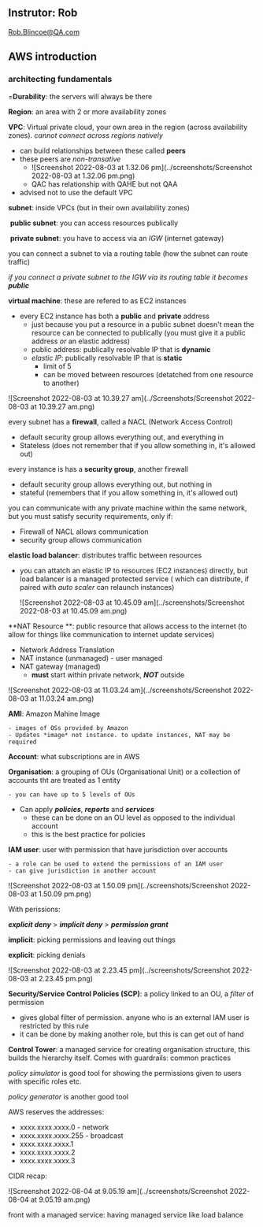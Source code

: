 ## Instrutor: Rob

Rob.Blincoe@QA.com

## AWS introduction

### architecting fundamentals

=**Durability**: the servers will always be there

**Region**: an area with 2 or more availability zones

**VPC**: Virtual private cloud, your own area in the region (across availability zones). _cannot connect across regions natively_

- can build relationships between these called **peers**
- these peers are _non-transative_
  - ![Screenshot 2022-08-03 at 1.32.06 pm](../screenshots/Screenshot 2022-08-03 at 1.32.06 pm.png)
  - QAC has relationship with QAHE but not QAA
- advised not to use the default VPC

**subnet**: inside VPCs (but in their own availability zones)

​	**public subnet**: you can access resources publically

​	**private subnet**: you have to access via an *IGW* (internet gateway)

you can connect a subnet to via a routing table (how the subnet can route traffic)

_if you connect a private subnet to the IGW via its routing table it becomes **public**_

**virtual machine**: these are refered to as EC2 instances

 - every EC2 instance has both a **public** and **private** address
   - just because you put a resource in a public subnet doesn't mean the resource can be connected to publically (you must give it a public address _or_ an elastic address)
   - public address: publically resolvable IP that is **dynamic**
   - _elastic IP_: publically resolvable IP that is **static**
     - limit of 5
     - can be moved between resources (detatched from one resource to another)

![Screenshot 2022-08-03 at 10.39.27 am](../Screenshots/Screenshot 2022-08-03 at 10.39.27 am.png)

every subnet has a **firewall**, called a NACL (Network Access Control)

- default security group allows everything out, and everything in
- Stateless (does not remember that if you allow something in, it's allowed out)

every instance is has a **security group**, another firewall

- default security group allows everything out, but nothing in
- stateful (remembers that if you allow something in, it's allowed out)

you can communicate with any private machine within the same network, but you must satisfy security requirements, only if:

- Firewall of NACL allows communication 
- security group allows communication 

**elastic load balancer**: distributes traffic between resources

 - you can attatch an elastic IP to resources (EC2 instances) directly, but load balancer is a managed protected service ( which can distribute, if paired with *auto scaler* can relaunch instances)

   ![Screenshot 2022-08-03 at 10.45.09 am](../screenshots/Screenshot 2022-08-03 at 10.45.09 am.png)

**NAT Resource **: public resource that allows access to the internet (to allow for things like communication to internet update services)

- Network Address Translation
- NAT instance (unmanaged) - user managed
- NAT gateway (managed) 
  - **must** start within private network, ***NOT*** outside

![Screenshot 2022-08-03 at 11.03.24 am](../screenshots/Screenshot 2022-08-03 at 11.03.24 am.png)

**AMI**: Amazon Mahine Image

	- images of OSs provided by Amazon
	- Updates *image* not instance. to update instances, NAT may be required

**Account**: what subscriptions are in AWS

**Organisation**: a grouping of OUs (Organisational Unit) or a collection of accounts tht are treated as 1 entity 

	- you can have up to 5 levels of OUs
 - Can apply ***policies***, ***reports*** and ***services***
   - these can be done on an OU level as opposed to the individual account
   - this is the best practice for policies

**IAM user**: user with permission that have jurisdiction over accounts

	- a role can be used to extend the permissions of an IAM user
	- can give jurisdiction in another account

![Screenshot 2022-08-03 at 1.50.09 pm](../screenshots/Screenshot 2022-08-03 at 1.50.09 pm.png)

With perissions:

***explicit deny*** > ***implicit deny*** > ***permission grant***

**implicit**: picking permissions and leaving out things

**explicit**: picking denials

![Screenshot 2022-08-03 at 2.23.45 pm](../screenshots/Screenshot 2022-08-03 at 2.23.45 pm.png)

**Security/Service Control Policies (SCP)**: a policy linked to an OU, a _filter_ of permission

- gives global filter of permission. anyone who is an external IAM user is restricted by this rule
- it can be done by making another role, but this is can get out of hand

**Control Tower**: a managed service for creating organisation structure, this builds the hierarchy itself. Comes with guardrails: common practices 

_policy simulator_ is good tool for showing the permissions given to users with specific roles etc.

_policy generator_ is another good tool

AWS reserves the addresses:

- xxxx.xxxx.xxxx.0 - network
- xxxx.xxxx.xxxx.255 - broadcast
- xxxx.xxxx.xxxx.1
- xxxx.xxxx.xxxx.2
- xxxx.xxxx.xxxx.3

CIDR recap:

![Screenshot 2022-08-04 at 9.05.19 am](../screenshots/Screenshot 2022-08-04 at 9.05.19 am.png)

front with a managed service: having managed service like load balance